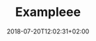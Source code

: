 ---
title: "Exampleee"
date: 2018-07-20T12:02:31+02:00
lastmod: 2018-07-20T12:02:31+02:00
cover: "/img/default3.jpg"
draft: false
categories: ["category1"]
tags: ["tag1", "tag2"]
description: 
---